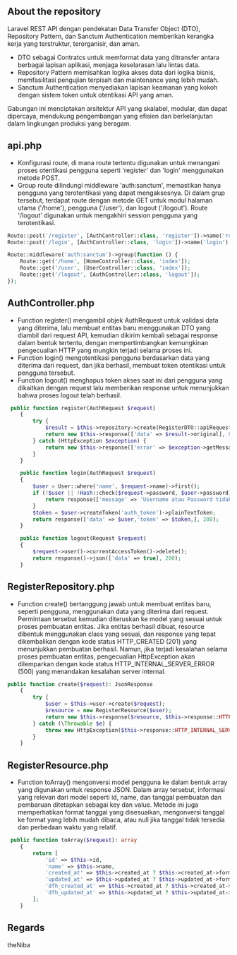 ## About the repository

Laravel REST API dengan pendekatan Data Transfer Object (DTO), Repository Pattern, dan Sanctum Authentication memberikan kerangka kerja yang terstruktur, terorganisir, dan aman. 
- DTO sebagai Contratcs untuk memformat data yang ditransfer antara berbagai lapisan aplikasi, menjaga keselarasan lalu lintas data.
- Repository Pattern memisahkan logika akses data dari logika bisnis, memfasilitasi pengujian terpisah dan maintenance yang lebih mudah.
- Sanctum Authentication menyediakan lapisan keamanan yang kokoh dengan sistem token untuk otentikasi API yang aman.
  
Gabungan ini menciptakan arsitektur API yang skalabel, modular, dan dapat dipercaya, mendukung pengembangan yang efisien dan berkelanjutan dalam lingkungan produksi yang beragam.

## api.php

- Konfigurasi route, di mana route tertentu digunakan untuk menangani proses otentikasi pengguna seperti 'register' dan 'login' menggunakan metode POST. 
- Group route dilindungi middleware 'auth:sanctum', memastikan hanya pengguna yang terotentikasi yang dapat mengaksesnya. Di dalam grup tersebut, terdapat route dengan metode GET untuk modul halaman utama ('/home'), pengguna ('/user'), dan logout ('/logout'). Route '/logout' digunakan untuk mengakhiri session pengguna yang terotentikasi.
``` php
Route::post('/register', [AuthController::class, 'register'])->name('register');
Route::post('/login', [AuthController::class, 'login'])->name('login');

Route::middleware('auth:sanctum')->group(function () {
    Route::get('/home', [HomeController::class, 'index']);
    Route::get('/user', [UserController::class, 'index']);
    Route::get('/logout', [AuthController::class, 'logout']);
});
```
## AuthController.php

- Function register() mengambil objek AuthRequest untuk validasi data yang diterima, lalu membuat entitas baru menggunakan DTO yang diambil dari request API, kemudian dikirim kembali sebagai response dalam bentuk tertentu, dengan mempertimbangkan kemungkinan pengecualian HTTP yang mungkin terjadi selama proses ini.
- Function login() mengotentikasi pengguna berdasarkan data yang diterima dari request, dan jika berhasil, membuat token otentikasi untuk pengguna tersebut.
- Function logout() menghapus token akses saat ini dari pengguna yang dikaitkan dengan request lalu memberikan response untuk menunjukkan bahwa proses logout telah berhasil.
``` php
 public function register(AuthRequest $request)
    {
        try {
            $result = $this->repository->create(RegisterDTO::apiRequest($request));
            return new $this->response(['data' => $result->original], $result->getStatusCode());
        } catch (HttpException $exception) {
            return new $this->response(['error' => $exception->getMessage()], $exception->getStatusCode());
        }
    }

    public function login(AuthRequest $request)
    {
        $user = User::where('name', $request->name)->first();
        if (!$user || !Hash::check($request->password, $user->password)) {
            return response(['message' => 'Username atau Password tidak sesuai!'], 400);
        }
        $token = $user->createToken('auth_token')->plainTextToken;
        return response(['data' => $user,'token' => $token,], 200);
    }

    public function logout(Request $request)
    {
        $request->user()->currentAccessToken()->delete();
        return response()->json(['data' => true], 200);
    }
```
## RegisterRepository.php

- Function create() bertanggung jawab untuk membuat entitas baru, seperti pengguna, menggunakan data yang diterima dari request. Permintaan tersebut kemudian diteruskan ke model yang sesuai untuk proses pembuatan entitas. Jika entitas berhasil dibuat, resource dibentuk menggunakan class yang sesuai, dan response yang tepat dikembalikan dengan kode status HTTP_CREATED (201) yang menunjukkan pembuatan berhasil. Namun, jika terjadi kesalahan selama proses pembuatan entitas, pengecualian HttpException akan dilemparkan dengan kode status HTTP_INTERNAL_SERVER_ERROR (500) yang menandakan kesalahan server internal.
``` php
public function create($request): JsonResponse
    {
        try {
            $user = $this->user->create($request);
            $resource = new RegisterResource($user);
            return new $this->response($resource, $this->response::HTTP_CREATED);
        } catch (\Throwable $e) {
            throw new HttpException($this->response::HTTP_INTERNAL_SERVER_ERROR, 'Error server internal');
        }
    }
```
## RegisterResource.php
- Function toArray() mengonversi model pengguna ke dalam bentuk array yang digunakan untuk response JSON. Dalam array tersebut, informasi yang relevan dari model seperti id, name, dan tanggal pembuatan dan pembaruan ditetapkan sebagai key dan value. Metode ini juga memperhatikan format tanggal yang disesuaikan, mengonversi tanggal ke format yang lebih mudah dibaca, atau null jika tanggal tidak tersedia dan perbedaan waktu yang relatif.
``` php
 public function toArray($request): array
    {
        return [
            'id' => $this->id,
            'name' => $this->name,
            'created_at' => $this->created_at ? $this->created_at->format('d M Y H:i') : null,
            'updated_at' => $this->updated_at ? $this->updated_at->format('d M Y H:i') : null,
            'dfh_created_at' => $this->created_at ? $this->created_at->diffForHumans() : null,
            'dfh_updated_at' => $this->updated_at ? $this->updated_at->diffForHumans() : null,
        ];
    }
```
## Regards

theNiba
